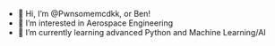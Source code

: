 - 👋 Hi, I’m @Pwnsomemcdkk, or Ben!
- 👀 I’m interested in Aerospace Engineering
- 🌱 I’m currently learning advanced Python and Machine Learning/AI

<!---
Pwnsomemcdkk/Pwnsomemcdkk is a ✨ special ✨ repository because its `README.md` (this file) appears on your GitHub profile.
You can click the Preview link to take a look at your changes.
--->
